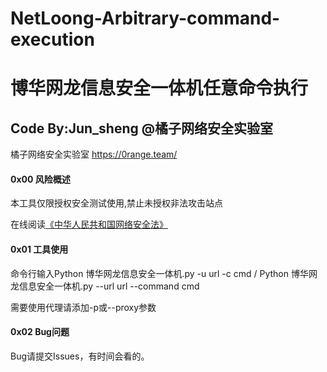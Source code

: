 # NetLoong-Arbitrary-command-execution

# 博华网龙信息安全一体机任意命令执行

## Code By:Jun_sheng @橘子网络安全实验室

橘子网络安全实验室 https://0range.team/

#### 0x00 风险概述

本工具仅限授权安全测试使用,禁止未授权非法攻击站点

在线阅读[《中华人民共和国网络安全法》](http://wglj.pds.gov.cn//upload/files/2020/4/1415254915.docx)

#### 0x01 工具使用

命令行输入Python 博华网龙信息安全一体机.py -u url -c cmd / Python 博华网龙信息安全一体机.py --url url --command cmd

需要使用代理请添加-p或--proxy参数

#### 0x02 Bug问题

Bug请提交Issues，有时间会看的。
